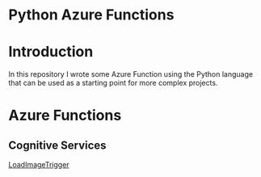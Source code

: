 Python Azure Functions
====

# Introduction
In this repository I wrote some Azure Function using the Python language that can be used as a starting point for more complex projects. 

# Azure Functions
## Cognitive Services
[LoadImageTrigger](file:///LoadImageTrigger/README.md)